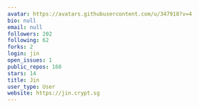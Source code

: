 ```yaml
---
avatar: https://avatars.githubusercontent.com/u/347918?v=4
bio: null
email: null
followers: 202
following: 62
forks: 2
login: jin
open_issues: 1
public_repos: 160
stars: 14
title: Jin
user_type: User
website: https://jin.crypt.sg
---
```

